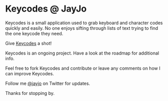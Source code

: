 Keycodes @ JayJo
======

Keycodes is a small application used to grab keyboard and character codes quickly and easily. No one enjoys sifting through lists of text trying to find the one keycode they need.

Give [Keycodes](http://keycodes.atjayjo.com) a shot!

Keycodes is an ongoing project. Have a look at the roadmap for additional info.

Feel free to fork Keycodes and contribute or leave any comments on how I can improve Keycodes.

Follow me [@jayjo](http://twitter.com/jayjo) on Twitter for updates.

Thanks for stopping by.
